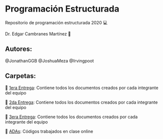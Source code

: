 # Programación Estructurada
Repositorio de programación estructurada 2020 :computer:

Dr. Edgar Cambranes Martínez :space_invader:

## Autores:
@JonathanGGB
@JoshuaMeza
@Irvingpoot

## Carpetas:
:file_folder: [1era Entrega](https://github.com/JoshuaMeza/CodePain_PE/tree/master/1raEntrega): Contiene todos los documentos creados por cada integrante del equipo

:file_folder: [2da Entrega](https://github.com/JoshuaMeza/CodePain_PE/tree/master/2daEntrega): Contiene todos los documentos creados por cada integrante del equipo

:file_folder: [3era Entrega](https://github.com/JoshuaMeza/CodePain_PE/tree/master/3eraEntrega): Contiene todos los documentos creados por cada integrante del equipo

:file_folder: [ADAs](https://github.com/JoshuaMeza/CodePain_PE/tree/master/ADAs): Códigos trabajados en clase online 
